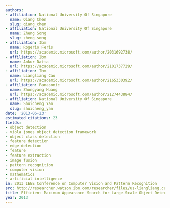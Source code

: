 ```yaml
---
authors:
- affiliation: National University Of Singapore
  name: Qiang Chen
  slug: qiang_chen
- affiliation: National University Of Singapore
  name: Zheng Song
  slug: zheng_song
- affiliation: Ibm
  name: Rogerio Feris
  url: https://academic.microsoft.com/author/2031692738/
- affiliation: Ibm
  name: Ankur Datta
  url: https://academic.microsoft.com/author/2101737729/
- affiliation: Ibm
  name: Liangliang Cao
  url: https://academic.microsoft.com/author/2165330392/
- affiliation: Panasonic
  name: Zhongyang Huang
  url: https://academic.microsoft.com/author/2127443884/
- affiliation: National University Of Singapore
  name: Shuicheng Yan
  slug: shuicheng_yan
date: '2013-06-23'
estimated_citations: 23
fields:
- object detection
- viola jones object detection framework
- object class detection
- feature detection
- edge detection
- feature
- feature extraction
- image fusion
- pattern recognition
- computer vision
- mathematics
- artificial intelligence
in: 2013 IEEE Conference on Computer Vision and Pattern Recognition
src: http://researcher.watson.ibm.com/researcher/files/us-liangliang.cao/qiangcvpr2013_final.pdf
title: Efficient Maximum Appearance Search for Large-Scale Object Detection
year: 2013
---
```

